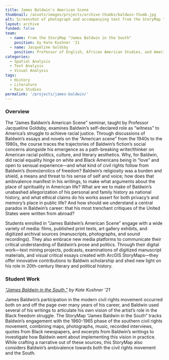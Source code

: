 ```yaml
---
title: James Baldwin's American Scene
thumbnail: /assets/images/projects/archive-thumbs/baldwin-thumb.jpg
alt: Screenshot of photograph and accompanying text from the StoryMap "James Baldwin in the South," by Kate Kushner '21
layout: archive
funded: false
team:
  - name: From the StoryMap "James Baldwin in the South"
    position: by Kate Kushner '21
  - name: Jacqueline Goldsby
    position: Professor of English, African American Studies, and American Studies
categories:
  - Spatial Analysis
  - Text Analysis
  - Visual Analysis
tags:
  - History
  - Literature
  - Race Studies
permalink: '/projects/james-baldwin/'
---
```


### Overview
The “James Baldwin’s American Scene" seminar, taught by Professor Jacqueline Goldsby, examines Baldwin’s self-declared role as “witness” to America’s struggle to achieve racial justice. Through discussions of Baldwin’s essays and novels on the “American scene” from the 1940s to the 1980s, the course traces the trajectories of Baldwin’s fiction’s social concerns alongside his emergence as a path-breaking writer/thinker on American racial politics, culture, and literary aesthetics. Why, for Baldwin, did racial equality hinge on white and Black Americans being in “love” and open to sensual experience—and what kind of civil rights follow from Baldwin’s (homo)erotics of freedom? Baldwin’s religiosity was a burden and shield, a means and threat to his sense of self and voice; how does that ambivalence manifest in his writings, to make what arguments about the place of spirituality in American life? What are we to make of Baldwin’s unabashed allegorization of his personal and family history as national history, and what ethical claims do his works assert for both privacy’s and memory’s place in public life? And how should we understand a central paradox in Baldwin’s career: that his most trenchant critiques of the United States were written from abroad?

Students enrolled in “James Baldwin’s American Scene” engage with a wide variety of media: films, published print texts, art gallery exhibits, and digitized archival sources (manuscripts, photographs, and sound recordings). They also embrace new media platforms to communicate their critical understanding of Baldwin’s prose and politics. Through their digital work—text mining projects, podcasts, examinations of digitized manuscript materials, and visual critical essays created with ArcGIS StoryMaps—they offer innovative contributions to Baldwin scholarship and shed new light on his role in 20th-century literary and political history. 
<br />

### Student Work
<em><a href='https://www.arcgis.com/apps/Cascade/index.html?appid=e780159fad0142e995eabce6a73949fe' target='_blank'>“James Baldwin in the South,”</a> by Kate Kushner ’21</em>

James Baldwin’s participation in the modern civil rights movement occurred both on and off the page over many years of his career, and Baldwin used several of his writings to articulate his own vision of the artist’s role in the Black freedom struggle. The StoryMap “James Baldwin in the South” tracks Baldwin’s engagement with the 1960-1965 phase of the southern civil rights movement, combining maps, photographs, music, recorded interviews, quotes from Black newspapers, and excerpts from Baldwin’s writings to investigate how Baldwin went about implementing this vision in practice. While crafting a narrative out of these sources, this StoryMap also considers Baldwin’s ambivalence towards both the civil rights movement and the South.
<br />
